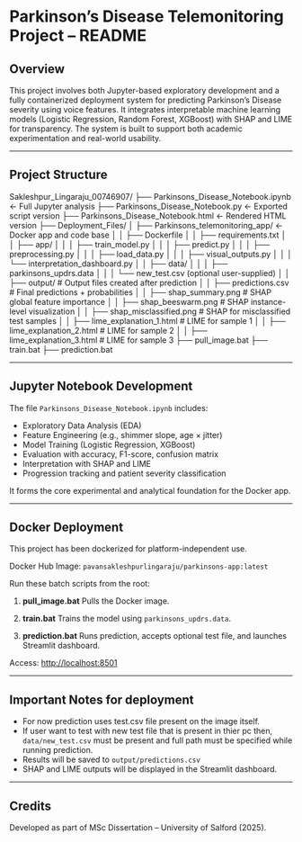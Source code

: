 Parkinson’s Disease Telemonitoring Project – README
====================================================

Overview
--------
This project involves both Jupyter-based exploratory development and a fully containerized deployment system for predicting Parkinson’s Disease severity using voice features. It integrates interpretable machine learning models (Logistic Regression, Random Forest, XGBoost) with SHAP and LIME for transparency. The system is built to support both academic experimentation and real-world usability.

-----------------------------
Project Structure
-----------------------------

Sakleshpur_Lingaraju_00746907/
├── Parkinsons_Disease_Notebook.ipynb      ← Full Jupyter analysis
├── Parkinsons_Disease_Notebook.py         ← Exported script version
├── Parkinsons_Disease_Notebook.html       ← Rendered HTML version
├── Deployment_Files/
│   ├── Parkinsons_telemonitoring_app/     ← Docker app and code base
│   │   ├── Dockerfile
│   │   ├── requirements.txt
│   │   ├── app/
│   │   │   ├── train_model.py
│   │   │   ├── predict.py
│   │   │   ├── preprocessing.py
│   │   │   ├── load_data.py
│   │   │   ├── visual_outputs.py
│   │   │   └── interpretation_dashboard.py
│   │   ├── data/
│   │   │   ├── parkinsons_updrs.data
│   │   │   └── new_test.csv (optional user-supplied)
│   │   ├── output/						  # Output files created after prediction
│   │		├── predictions.csv           # Final predictions + probabilities
│   │		├── shap_summary.png          # SHAP global feature importance
│   │		├── shap_beeswarm.png         # SHAP instance-level visualization
│   │		├── shap_misclassified.png    # SHAP for misclassified test samples
│   │		├── lime_explanation_1.html   # LIME for sample 1
│   │		├── lime_explanation_2.html   # LIME for sample 2
│   │		├── lime_explanation_3.html   # LIME for sample 3
├── pull_image.bat
├── train.bat
├── prediction.bat




-----------------------------
Jupyter Notebook Development
-----------------------------
The file `Parkinsons_Disease_Notebook.ipynb` includes:
- Exploratory Data Analysis (EDA)
- Feature Engineering (e.g., shimmer slope, age × jitter)
- Model Training (Logistic Regression, XGBoost)
- Evaluation with accuracy, F1-score, confusion matrix
- Interpretation with SHAP and LIME
- Progression tracking and patient severity classification

It forms the core experimental and analytical foundation for the Docker app.




-----------------------------
Docker Deployment
-----------------------------
This project has been dockerized for platform-independent use.

Docker Hub Image:
`pavansakleshpurlingaraju/parkinsons-app:latest`

Run these batch scripts from the root:

1. **pull_image.bat**
   Pulls the Docker image.

2. **train.bat**
   Trains the model using `parkinsons_updrs.data`.

3. **prediction.bat**
   Runs prediction, accepts optional test file, and launches Streamlit dashboard.

Access: [http://localhost:8501](http://localhost:8501)



------------------------------
Important Notes for deployment
------------------------------
- For now prediction uses test.csv file present on the image itself.
- If user want to test with new test file that is present in thier pc then,
	`data/new_test.csv` must be present and full path must be specified while running prediction.
- Results will be saved to `output/predictions.csv`
- SHAP and LIME outputs will be displayed in the Streamlit dashboard.

-----------------------------
Credits
-----------------------------

Developed as part of MSc Dissertation – University of Salford (2025).
